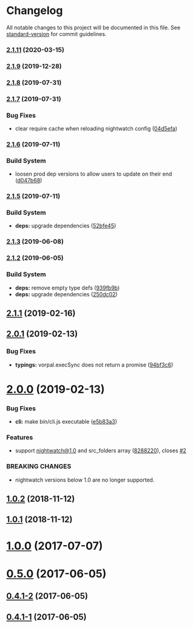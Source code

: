 # Changelog

All notable changes to this project will be documented in this file. See [standard-version](https://github.com/conventional-changelog/standard-version) for commit guidelines.

### [2.1.11](https://github.com/jahed/night-patrol/compare/v2.1.10...v2.1.11) (2020-03-15)

### [2.1.9](https://github.com/jahed/night-patrol/compare/v2.1.8...v2.1.9) (2019-12-28)

### [2.1.8](https://github.com/jahed/night-patrol/compare/v2.1.7...v2.1.8) (2019-07-31)

### [2.1.7](https://github.com/jahed/night-patrol/compare/v2.1.6...v2.1.7) (2019-07-31)


### Bug Fixes

* clear require cache when reloading nightwatch config ([04d5efa](https://github.com/jahed/night-patrol/commit/04d5efa))



### [2.1.6](https://github.com/jahed/night-patrol/compare/v2.1.5...v2.1.6) (2019-07-11)


### Build System

* loosen prod dep versions to allow users to update on their end ([d047b68](https://github.com/jahed/night-patrol/commit/d047b68))



### [2.1.5](https://github.com/jahed/night-patrol/compare/v2.1.4...v2.1.5) (2019-07-11)


### Build System

* **deps:** upgrade dependencies ([52bfe45](https://github.com/jahed/night-patrol/commit/52bfe45))



### [2.1.3](https://github.com/jahed/night-patrol/compare/v2.1.2...v2.1.3) (2019-06-08)



### [2.1.2](https://github.com/jahed/night-patrol/compare/v2.1.1...v2.1.2) (2019-06-05)


### Build System

* **deps:** remove empty type defs ([939fb9b](https://github.com/jahed/night-patrol/commit/939fb9b))
* **deps:** upgrade dependencies ([250dc02](https://github.com/jahed/night-patrol/commit/250dc02))



## [2.1.1](https://github.com/jahed/night-patrol/compare/v2.1.0...v2.1.1) (2019-02-16)



<a name="2.0.1"></a>
## [2.0.1](https://github.com/jahed/night-patrol/compare/v2.0.0...v2.0.1) (2019-02-13)


### Bug Fixes

* **typings:** vorpal.execSync does not return a promise ([94bf3c6](https://github.com/jahed/night-patrol/commit/94bf3c6))



<a name="2.0.0"></a>
# [2.0.0](https://github.com/jahed/night-patrol/compare/v1.0.2...v2.0.0) (2019-02-13)


### Bug Fixes

* **cli:** make bin/cli.js executable ([e5b83a3](https://github.com/jahed/night-patrol/commit/e5b83a3))


### Features

* support nightwatch@1.0 and src_folders array ([8288220](https://github.com/jahed/night-patrol/commit/8288220)), closes [#2](https://github.com/jahed/night-patrol/issues/2)


### BREAKING CHANGES

* nightwatch versions below 1.0 are no longer supported.



<a name="1.0.2"></a>
## [1.0.2](https://github.com/jahed/night-patrol/compare/v1.0.1...v1.0.2) (2018-11-12)



<a name="1.0.1"></a>
## [1.0.1](https://github.com/jahed/night-patrol/compare/v1.0.0...v1.0.1) (2018-11-12)



<a name="1.0.0"></a>
# [1.0.0](https://github.com/jahed/night-patrol/compare/v0.5.0...v1.0.0) (2017-07-07)



<a name="0.5.0"></a>
# [0.5.0](https://github.com/jahed/night-patrol/compare/v0.4.1-2...v0.5.0) (2017-06-05)



<a name="0.4.1-2"></a>
## [0.4.1-2](https://github.com/jahed/night-patrol/compare/v0.4.1-1...v0.4.1-2) (2017-06-05)



<a name="0.4.1-1"></a>
## [0.4.1-1](https://github.com/jahed/night-patrol/compare/v0.4.1-0...v0.4.1-1) (2017-06-05)
